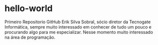 # hello-world
Primeiro Repositorio GitHub
Erik Silva Sobral, sócio diretor da Tecnogate Informática, sempre muito interessado em conhecer de tudo um pouco e procurando algo para me especializar.
Nesse momento muito interessado na área de programação.
